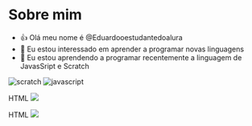 # Sobre mim
- 👍 Olá meu nome é @Eduardooestudantedoalura
- 👀 Eu estou interessado em aprender a programar novas linguagens
- 🌱 Eu estou aprendendo a programar recentemente a linguagem de JavasSript e Scratch

![scratch](https://img.shields.io/badge/Scratch-4D97FF?style=for-the-badge&logo=Scratch&logoColor=white)
![javascript](https://img.shields.io/badge/JavaScript-323330?style=for-the-badge&logo=javascript&logoColor=F7DF1E)


HTML <img src="https://img.shields.io/badge/JavaScript-323330?style=for-the-badge&logo=javascript&logoColor=F7DF1E" />


HTML <img src="https://img.shields.io/badge/Scratch-4D97FF?style=for-the-badge&logo=Scratch&logoColor=white" />
